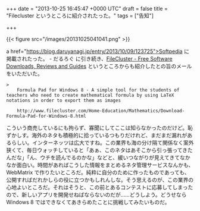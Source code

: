 
+++
date = "2013-10-25 16:45:47 +0000 UTC"
draft = false
title = "Filecluster というところに紹介されたった。"
tags = ["告知"]

+++


{{< figure src="/images/20131025041041.png"  >}}

a href="https://blog.daruyanagi.jp/entry/2013/10/09/123725">Softpedia に掲載されたった。 - だるろぐ</a> に引き続き、<a href="http://www.filecluster.com/">FileCluster - Free Software Downloads, Reviews and Guides</a> というところからも紹介したとの旨のメールをいただいた。

    >
        Formula Pad for Windows 8 - A simple tool for the students of teachers who need to create mathematical formula by using LaTeX notations in order to export them as images

        http://www.filecluster.com/Home-Education/Mathematics/Download-Formula-Pad-for-Windows-8.html
    
こういう商売しているにも拘らず、寡聞にしてここは知らなかったのだけど。恥ずかしす。海外のネタも積極的に拾っているつもりだけれど、まだまだ漏れがあるらしい。インターネッツは広大ですね。この業界も海の分け隔て関係なく案外狭くて、毎日ウォッチしていると「あぁ、このネタはあそこから引っ張ってきたんだな」「ん、ウチを読んでるのかな」などと、緩いつながりが見えてきてなかなか面白い。時間があればこうした情報をまとめるネタ管理サービスなんかも、WebMatrix で作りたいところだ。純粋に自分のために作ったものであっても、公開すればだれかしらの役に立つかもしれんしな。そう思えるのが、この業界の心地よいところだ。それはそうと、この前とあるコンテストに応募してしまったので、新しいアプリを開発せねばならないのだが……どうしよう。どうせなら Windows 8 ではできなくてあきらめたことに挑戦してみたいものだ。


